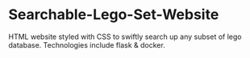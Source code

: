 # Searchable-Lego-Set-Website
HTML website styled with CSS to swiftly search up any subset of lego database. Technologies include flask &amp; docker.
